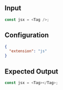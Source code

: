 
## Input
```javascript input
const jsx = <Tag />;
```

## Configuration
```json configuration
{
  "extension": "js"
}
```

## Expected Output
```javascript expected output
const jsx = <Tag></Tag>;
```
